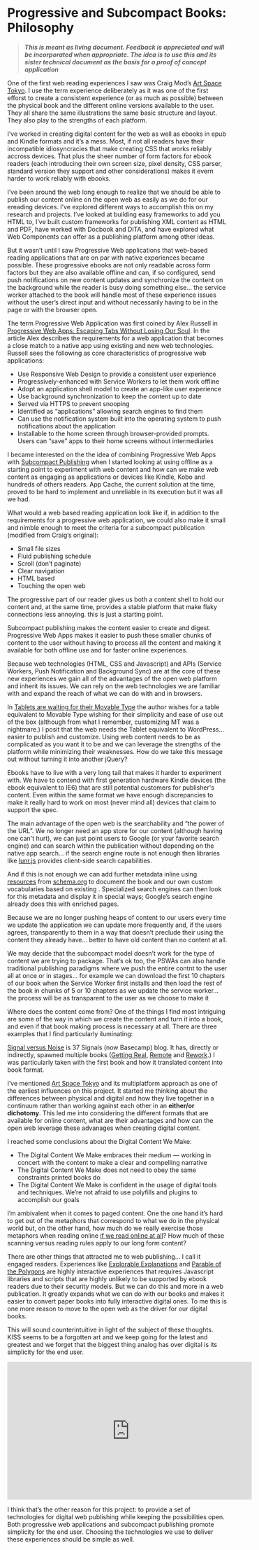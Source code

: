 #  Progressive and Subcompact Books: Philosophy

> ***This is meant as living document. Feedback is appreciated and will be incorporated when appropriate. The idea is to use this and its sister technical  document as the basis for a proof of concept application***

One of the first web reading experiences I saw was Craig Mod’s [Art Space Tokyo](#). I use the term experience deliberately as it was one of the first efforst to create a consistent experience (or as much as possible)  between the physical book and the different online versions available to the user. They all share the same illustrations the same basic structure and layout.  They also play to the strengths of each platform. 

I’ve worked in creating digital content for the web as well as ebooks in epub and Kindle formats and it’s a mess. Most, if not all readers have their incompatible idiosyncracies that make creating CSS that works reliably accross devices. That plus the  sheer number of form factors for ebook readers (each introducing their own screen size, pixel density, CSS parser, standard version they support and other considerations) makes it evern harder to work reliably with ebooks. 

I’ve been around the web long enough to realize that we should be able to publish our content online on the open web as easily as we do for our ereading devices.  I’ve explored different ways to accomplish this on my research and projects. I’ve looked at building easy frameworks to add you HTML to, I’ve built custom frameworks for publishing XML content as HTML and PDF, have worked with Docbook and DITA, and have explored what Web Components can offer as a publishing platform among other ideas. 

But it wasn’t until I saw Progressive Web applications that web-based reading applications that are on par with native experiences became possible.  These progressive ebooks are not only readable across form factors but they are also available offline and can, if so configured, send push notifications on new content updates and synchronize the content on the background while the reader is busy doing something else… the service worker attached to the book will handle most of these experience issues without the user’s direct input and without necessarily having to be in the page or with the browser open. 
 
The term Progressive Web Application was first coined by Alex Russell  in [Progressive Web Apps: Escaping Tabs Without Losing Our Soul](https://infrequently.org/2015/06/progressive-apps-escaping-tabs-without-losing-our-soul/). In the article Alex describes the requirements for a web application that becomes a close match to a native app using existing and new web technologies.  Russell sees the following as core characteristics of progressive web applications:

* Use Responsive Web Design to provide a consistent user experience
* Progressively-enhanced with Service Workers to let them work offline
* Adopt an application shell model to create an app-like user experience
* Use background synchronization to keep the content up to date
* Served via HTTPS to prevent snooping
* Identified as “applications” allowing search engines to find them
* Can use the notification system built into the operating system to push notifications about the application
* Installable to the home screen through browser-provided prompts. Users can “save” apps to their home screens without intermediaries

I became interested on the the idea of combining Progressive Web Apps with [Subcompact Publishing](#) when I started looking at using offline as a starting point to experiment with web content and how can we make web content as engaging as applications or devices like Kindle, Kobo and hundreds of others readers.  App Cache, the current solution at the time, proved to be hard to implement and unreliable in its execution but it was all we had.

What would a web based reading application look like if, in addition to the requirements for a progressive web application, we could also make it small and nimble enough to meet the criteria for a subcompact publication (modified from Craig’s original):

* Small file sizes
* Fluid publishing schedule
* Scroll (don’t paginate)
* Clear navigation
* HTML based
* Touching the open web

The progressive part of our reader gives us both a content shell to hold our content and, at the same time,  provides a stable platform that make flaky connections less annoying. this is just a starting point. 

Subcompact publishing makes the content easier to create and digest. Progressive Web Apps makes it easier to push these smaller chunks of content to the user without having to process all the content and making it available for both offline use and for faster online experiences. 

Because web technologies (HTML, CSS and Javascript) and APIs (Service Workers, Push Notification and Background Sync) are at the core of these new experiences we gain all of the advantages of the open web platform and inherit its issues. We can rely on the web technologies we are familiar with and expand the reach of what we can do with and in browsers. 

In [Tablets are waiting for their Movable Type](https://signalvnoise.com/posts/3334-tablets-are-waiting-for-their-movable-type) the author wishes for a table equivalent to Movable Type wishing for their simplicity and ease of use out of the box (although from what I remember, customizing MT was a nightmare.) I posit that the web needs the Tablet equivalent to WordPress… easier to publish and customize. Using web content needs to be as complicated as you want it to be and we can leverage the strengths of the platform while minimizing their weaknesses.  How do we take this message out without turning it into another jQuery?

Ebooks have to live with a very long tail that makes it harder to experiment with. We have to contend with first generation hardware Kindle devices (the ebook equivalent to IE6) that are still potential customers for publisher's content. Even within the same format we have enough discrepancies to make it really hard to work on most (never mind all) devices that claim to support the spec.

The main advantage of the open web is the searchability and “the power of the URL”.  We no longer need an app store for our content (although having one can't hurt), we can just point users to Google (or your favorite search engine) and can search within the publication without depending on the native app search… if the search engine route is not enough then libraries like [lunr.js](http://lunrjs.com/) provides client-side search capabilities.  

And if this is not enough we can add further metadata inline using [resources](https://schema.org/Book) from [schema.org](https://schema.org/) to document the book and our own custom vocabularies based on existing .  Specialized search engines can then look for this metadata and display it in special ways; Google’s search engine already does this with enriched pages. 

Because we are no longer pushing heaps of content to our users every time we update the application we can update more frequently and, if the users agrees, transparently to them in a way that doesn’t preclude their using the content they already have… better to have old content than no content at all. 

We may decide that the subcompact model doesn’t work for the type of content we are trying to package. That’s ok too, the PSWAs can also handle traditional publishing paradigms where we push the entire contnt to the user all at once or in stages… for example we can download the first 10 chapters of our book when the Service Worker first installs and then load the rest of the book in chunks of 5 or 10 chapters as we update the service worker… the process will be as transparent to the user as we choose to make it

Where does the content come from?  One of the things I find most intriguing  are some of the way in which we create the content and turn it into a book, and even if that book making process is necessary at all.  There are three examples that I find particularly iluminating:

[Signal versus Noise](https://m.signalvnoise.com/) is 37 Signals (now Basecamp) blog. It has, directly or indirectly, spawned multiple books ([Getting Real](https://basecamp.com/about/books/Getting%20Real.pdf), [Remote](https://37signals.com/remote) and [Rework](https://37signals.com/rework).) I was particularly taken with the first book and how it translated content into book format.

I’ve mentioned [Art Space Tokyo](http://artspacetokyo.com/) and its multiplatform approach as one of the earliest influences on this project. It started me thinking about the differences between physical and digital and how they live together in a continuum rather than working against each other in an **either/or dichotomy**. This led me into considering the different formats that are available for online content, what are their advantages and how can the open web leverage these advanages when creating digital content.   

I reached some conclusions about the Digital Content We Make:

* The Digital Content We Make embraces their medium — working in concert with the content to make a clear and compelling narrative
* The Digital Content We Make does not need to obey the same constraints printed books do
* The Digital Content We Make is confident in the usage of digital tools and techniques. We’re not afraid to use polyfills and plugins to accomplish our goals

I’m ambivalent when it comes to paged content. One the one hand it’s hard to get out of the metaphors that correspond to what we do in the physical world but, on the other hand, how much do we really exercise those metaphors when reading online [if we read online at all](https://www.nngroup.com/articles/how-users-read-on-the-web/)?  How much of these scanning versus reading rules apply to our long form content? 

There are other things that attracted me to web publishing… I call it engaged readers.  Experiences like [Explorable Explanations](http://worrydream.com/ExplorableExplanations/) and [Parable of the Polygons](http://ncase.me/polygons/) are highly interactive experiences that requires Javascript libraries and scripts that are highly unlikely to be supported by ebook readers due to their security models. But we can do this and more in a web publication. It greatly expands what we can do with our books and makes it easier to convert paper books into fully interactive digital ones.  To me this is one more reason to move to the open web as the driver for our digital books. 

This will sound counterintuitive in light of the subject of these thoughts. KISS seems to be a forgotten art and we keep going for the latest and greatest and we forget that the biggest thing analog has over digital is its simplicity for the end user. 

<div class="video">
<iframe width="560" height="315" src="https://www.youtube.com/embed/UlzG6-fI00g?rel=0" frameborder="0" allowfullscreen></iframe>
</div>

I think that’s the other reason for this project: to provide a set of technologies for digital web publishing while keeping the possibilities open.  Both progressive web applications and subcompact publishing promote simplicity for the end user. Choosing the technologies we use to deliver these experiences should be simple as well. 
